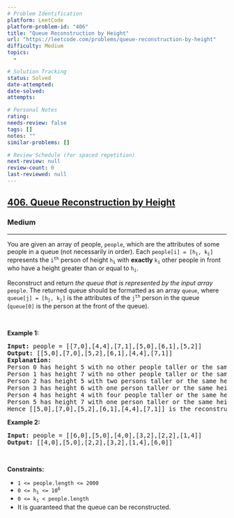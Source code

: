 ```yaml
---
# Problem Identification
platform: LeetCode
platform-problem-id: "406"
title: "Queue Reconstruction by Height"
url: "https://leetcode.com/problems/queue-reconstruction-by-height"
difficulty: Medium
topics:
  -

# Solution Tracking
status: Solved
date-attempted:
date-solved:
attempts:

# Personal Notes
rating:
needs-review: false
tags: []
notes: ""
similar-problems: []

# Review Schedule (for spaced repetition)
next-review: null
review-count: 0
last-reviewed: null
---
```


<h2><a href="https://leetcode.com/problems/queue-reconstruction-by-height">406. Queue Reconstruction by Height</a></h2><h3>Medium</h3><hr><p>You are given an array of people, <code>people</code>, which are the attributes of some people in a queue (not necessarily in order). Each <code>people[i] = [h<sub>i</sub>, k<sub>i</sub>]</code> represents the <code>i<sup>th</sup></code> person of height <code>h<sub>i</sub></code> with <strong>exactly</strong> <code>k<sub>i</sub></code> other people in front who have a height greater than or equal to <code>h<sub>i</sub></code>.</p>

<p>Reconstruct and return <em>the queue that is represented by the input array </em><code>people</code>. The returned queue should be formatted as an array <code>queue</code>, where <code>queue[j] = [h<sub>j</sub>, k<sub>j</sub>]</code> is the attributes of the <code>j<sup>th</sup></code> person in the queue (<code>queue[0]</code> is the person at the front of the queue).</p>

<p>&nbsp;</p>
<p><strong class="example">Example 1:</strong></p>

<pre>
<strong>Input:</strong> people = [[7,0],[4,4],[7,1],[5,0],[6,1],[5,2]]
<strong>Output:</strong> [[5,0],[7,0],[5,2],[6,1],[4,4],[7,1]]
<strong>Explanation:</strong>
Person 0 has height 5 with no other people taller or the same height in front.
Person 1 has height 7 with no other people taller or the same height in front.
Person 2 has height 5 with two persons taller or the same height in front, which is person 0 and 1.
Person 3 has height 6 with one person taller or the same height in front, which is person 1.
Person 4 has height 4 with four people taller or the same height in front, which are people 0, 1, 2, and 3.
Person 5 has height 7 with one person taller or the same height in front, which is person 1.
Hence [[5,0],[7,0],[5,2],[6,1],[4,4],[7,1]] is the reconstructed queue.
</pre>

<p><strong class="example">Example 2:</strong></p>

<pre>
<strong>Input:</strong> people = [[6,0],[5,0],[4,0],[3,2],[2,2],[1,4]]
<strong>Output:</strong> [[4,0],[5,0],[2,2],[3,2],[1,4],[6,0]]
</pre>

<p>&nbsp;</p>
<p><strong>Constraints:</strong></p>

<ul>
	<li><code>1 &lt;= people.length &lt;= 2000</code></li>
	<li><code>0 &lt;= h<sub>i</sub> &lt;= 10<sup>6</sup></code></li>
	<li><code>0 &lt;= k<sub>i</sub> &lt; people.length</code></li>
	<li>It is guaranteed that the queue can be reconstructed.</li>
</ul>
